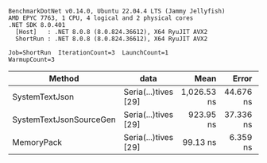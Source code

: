 ```

BenchmarkDotNet v0.14.0, Ubuntu 22.04.4 LTS (Jammy Jellyfish)
AMD EPYC 7763, 1 CPU, 4 logical and 2 physical cores
.NET SDK 8.0.401
  [Host]   : .NET 8.0.8 (8.0.824.36612), X64 RyuJIT AVX2
  ShortRun : .NET 8.0.8 (8.0.824.36612), X64 RyuJIT AVX2

Job=ShortRun  IterationCount=3  LaunchCount=1  
WarmupCount=3  

```
| Method                  | data                 | Mean        | Error     | StdDev   | Min         | Max         | Gen0   | Allocated |
|------------------------ |--------------------- |------------:|----------:|---------:|------------:|------------:|-------:|----------:|
| SystemTextJson          | Seria(...)tives [29] | 1,026.53 ns | 44.676 ns | 2.449 ns | 1,024.84 ns | 1,029.34 ns | 0.0038 |     464 B |
| SystemTextJsonSourceGen | Seria(...)tives [29] |   923.95 ns | 37.336 ns | 2.047 ns |   922.63 ns |   926.30 ns | 0.0067 |     568 B |
| MemoryPack              | Seria(...)tives [29] |    99.13 ns |  6.359 ns | 0.349 ns |    98.85 ns |    99.52 ns | 0.0014 |     120 B |
